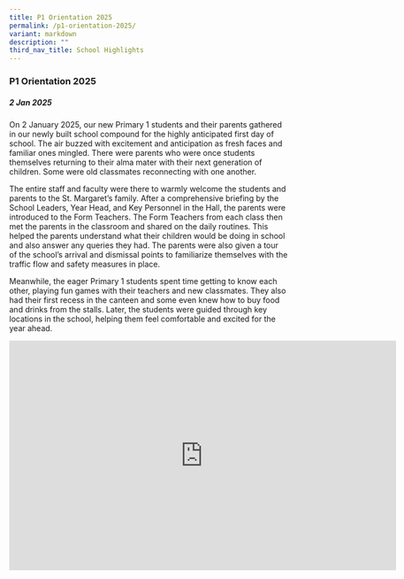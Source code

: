 ```yaml
---
title: P1 Orientation 2025
permalink: /p1-orientation-2025/
variant: markdown
description: ""
third_nav_title: School Highlights
---
```

### **P1 Orientation 2025**

##### 2 Jan 2025

On 2 January 2025, our new Primary 1 students and their parents gathered in our newly built school compound for the highly anticipated first day of school. The air buzzed with excitement and anticipation as fresh faces and familiar ones mingled. There were parents who were once students themselves returning to their alma mater with their next generation of children. Some were old classmates reconnecting with one another. 

The entire staff and faculty were there to warmly welcome the students and parents to the St. Margaret’s family. After a comprehensive briefing by the School Leaders, Year Head, and Key Personnel in the Hall, the parents were introduced to the Form Teachers. The Form Teachers from each class then met the parents in the classroom and shared on the daily routines. This helped the parents understand what their children would be doing in school and also answer any queries they had.   The parents were also given a tour of the school’s arrival and dismissal points to familiarize themselves with the traffic flow and safety measures in place. 

Meanwhile, the eager Primary 1 students spent time getting to know each other, playing fun games with their teachers and new classmates. They also had their first recess in the canteen and some even knew how to buy food and drinks from the stalls. Later, the students were guided through key locations in the school, helping them feel comfortable and excited for the year ahead.


<center><iframe allowfullscreen="" allow="accelerometer; autoplay; clipboard-write; encrypted-media; gyroscope; picture-in-picture; web-share" frameborder="0" title="YouTube video player" src="https://www.youtube.com/embed/StYfcE1QQ7U?si=O6MglDhrDJheQzP2" height="415" width="700"></iframe></center>
